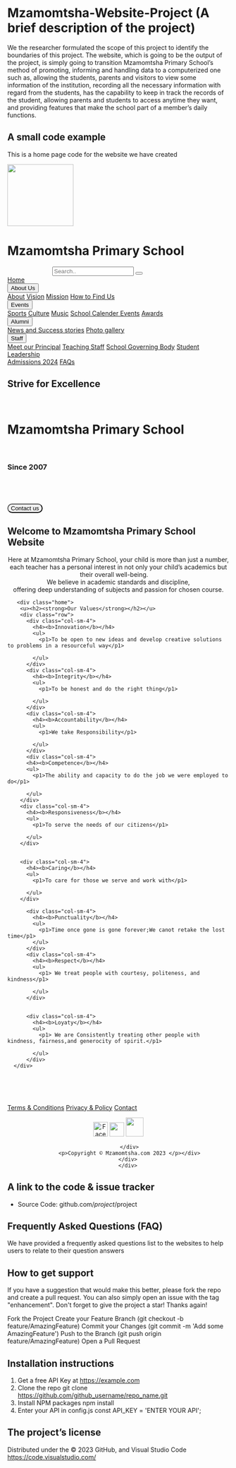 # Mzamomtsha-Website-Project (A brief description of the project)
We the researcher formulated the scope of this project to identify the boundaries of this project. The website, which is going to be the output of the project, is simply going to transition Mzamomtsha Primary School’s method of promoting, informing and handling data to a computerized one such as, allowing the students, parents and visitors to view some information of the institution, recording all the necessary information with regard from the students, has the capability to keep in track the records of the student, allowing parents and students to access anytime they want, and providing features that make the school part of a member’s daily functions.

## A small code example
This is a home page code for the website we have created
<!DOCTYPE html>
<html lang="en">
  
  <title>Mzamomtsha Primary Shool</title>
  <meta charset="utf-8">
  <meta name="viewport" content="width=device-width, initial-scale=1">
  <link rel="stylesheet" href="https://cdn.jsdelivr.net/npm/bootstrap@4.6.2/dist/css/bootstrap.min.css">
  <script src="https://cdn.jsdelivr.net/npm/jquery@3.6.3/dist/jquery.slim.min.js"></script>
  <script src="https://cdn.jsdelivr.net/npm/popper.js@1.16.1/dist/umd/popper.min.js"></script>
  <script src="https://cdn.jsdelivr.net/npm/bootstrap@4.6.2/dist/js/bootstrap.bundle.min.js"></script>
  <meta name="viewport" content="width=device-width, initial-scale=1">
  <link rel="stylesheet" href="https://cdnjs.cloudflare.com/ajax/libs/font-awesome/4.7.0/css/font-awesome.min.css">
  <meta name="viewport" content="width=device-width, initial-scale=1">
  <link rel="stylesheet" href="https://maxcdn.bootstrapcdn.com/bootstrap/3.4.1/css/bootstrap.min.css">
  <script src="https://ajax.googleapis.com/ajax/libs/jquery/3.6.3/jquery.min.js"></script>
  <script src="https://maxcdn.bootstrapcdn.com/bootstrap/3.4.1/js/bootstrap.min.js"></script>
  <!-- Load font awesome icons -->
<link rel="stylesheet" href="https://cdnjs.cloudflare.com/ajax/libs/font-awesome/4.7.0/css/font-awesome.min.css">
<!--Responsive topnav-->
<link rel="stylesheet" href="https://cdnjs.cloudflare.com/ajax/libs/font-awesome/4.7.0/css/font-awesome.min.css">
<link rel='stylesheet' href='style.css'/>
<!-- Header -->
<div class="header">
  <div class="jumbotron jumbotron-fluid"></class>
 <img src='logow.png' width="150" height="140"/>
 <div class="container">
     <h1>Mzamomtsha Primary School</h1></div>
     <form class="example" action="/action_page.php" style="margin:auto;max-width:300px">
      <input type="text" placeholder="Search.." name="search2">
      <button type="submit"><i class="fa fa-search"></i></button>
    </form>
</div>
</div> 
<div class="navbar" id="myTopnav">
  <a href="Home.html">Home</a>
  <div class="subnav">
    <button class="subnavbtn">About Us<i class="fa fa-caret-down"></i></button>
    <div class="subnav-content">
      <a href="About.html">About</a>
      <a href="Vision.html">Vision</a>
      <a href="mission.html">Mission</a>
      <a href="Find.html">How to Find Us</a>
    </div>
  </div> 
  <div class="subnav">
    <button class="subnavbtn">Events <i class="fa fa-caret-down"></i></button>
    <div class="subnav-content">
      <a href="Sport.html">Sports</a>
      <a href="Culture.html">Culture</a>
      <a href="Music.html">Music</a>
      <a href="SchoolCalender.html">School Calender Events</a>
      <a href="Awards.html">Awards</a>
    </div>
  </div> 
  <div class="subnav">
    <button class="subnavbtn">Alumni<i class="fa fa-caret-down"></i></button>
    <div class="subnav-content">
      <a href="News.html">News and Success stories</a>
      <a href="Gallery.html">Photo gallery</a>
    </div>
  </div>
  <div class="subnav">
    <button class="subnavbtn">Staff <i class="fa fa-caret-down"></i></button>
    <div class="subnav-content">
	 <a href="heads.html">Meet our Principal</a>
      <a href="teaching.html">Teaching Staff</a>
      <a href="Social.html">School Governing Body</a>
      <a href="Student.html">Student Leadership</a>
    </div>
  </div>
  <a href="admission.html">Admissions 2024</a>
  <a href="FAQ .html">FAQs</a>

 <a href="javascript:void(0);" class="icon" onclick="myFunction()">
    <i class="fa fa-bars"></i></a>
</div>            
</div>                                                     
  <dv class="main">
   <h2><b>Strive for Excellence</b></h2>
   <br>
    <h1><b>Mzamomtsha Primary School</b></h1>
	<br>
    <h3><b>Since 2007</b></h3>
	<br>
    <h1><a href="Contact.html">
              <button style="border-radius: 12px;" class="Button">
               Contact us
           </button>
           </a>
          </h1>
 <h2>Welcome to Mzamomtsha Primary School Website</h2>
    <p2><center>Here at Mzamomtsha Primary School, your child is more than just a number, each teacher has a personal interest in not only your child’s academics but their overall well-being.     
      <br> We believe in academic standards and discipline, <br>
       offering deep understanding of subjects and passion for chosen course.</center></p2> 
  
       <div class="home">
        <u><h2><strong>Our Values</strong></h2></u>
        <div class="row">
          <div class="col-sm-4">
            <h4><b>Innovation</b></h4>
            <ul>
              <p1>To be open to new ideas and develop creative solutions to problems in a resourceful way</p1>
              
            </ul> 
          </div>
          <div class="col-sm-4">
            <h4><b>Integrity</b></h4>
            <ul>
              <p1>To be honest and do the right thing</p1>
            
            </ul>
          </div>
          <div class="col-sm-4">
            <h4><b>Accountability</b></h4>        
            <ul>
              <p1>We take Responsibility</p1>
            
            </ul>
          </div>
          <div class="col-sm-4">
          <h4><b>Competence</b></h4>
          <ul>
            <p1>The ability and capacity to do the job we were employed to do</p1>
            
          </ul> 
        </div>
        <div class="col-sm-4">
          <h4><b>Responsiveness</b></h4>
          <ul>
            <p1>To serve the needs of our citizens</p1>
          
          </ul>
        </div>
    
    
        <div class="col-sm-4">
          <h4><b>Caring</b></h4>        
          <ul>
            <p1>To care for those we serve and work with</p1>
          
          </ul>
        </div>
          
          <div class="col-sm-4">
            <h4><b>Punctuality</b></h4>  
            <ul>
              <p1>Time once gone is gone forever;We canot retake the lost time</p1>
            </ul>      
          </div>
          <div class="col-sm-4">
            <h4><b>Respect</b></h4>        
            <ul>
              <p1> We treat people with courtesy, politeness, and kindness</p1>
              
            </ul>
          </div>
         
          
          <div class="col-sm-4">
            <h4><b>Loyaty</b></h4>  
            <ul>
              <p1> We are Consistently treating other people with kindness, fairness,and generocity of spirit.</p1>
            
            </ul>      
          </div>
      </div>
  </div>
  </dv>
  
 
</body>
<br>
<br>
<br>
<!--footer-->

<footer>

  <div class="footer">
    <div class="small-print">
      <div class="cont">
        <p><a href="terms.html">Terms & Conditions</a> 
          <a href="privacy.html">Privacy & Policy</a>
           <a href="Contact.html">Contact</a></p>
           <div class="social" style="text-align: center;">
            <a href="https://web.facebook.com/"><img src="facebook.png "  alt="Facebook" width="33px" height="33px"/></a>
            <a href="https://www.instagram.com/?hl=en"> <img src="instagram.png" alt="" width="33px" height="32px"/></a>
            <a href="https://twitter.com/i/flow/login"><img src="twitter.png" alt="" width="40px" height="43px"/></a>
            
           </div>
           <p>Copyright © Mzamomtsha.com 2023 </p></div>
          </div>
          </div>
</Footer>
      <!--Toggle between adding and removing the "responsive" class to topnav when the user clicks on the icon-->
      <script>
        function myFunction() {
        var x = document.getElementById("myTopnav");
        if (x.className === "navbar") {
          x.className += " responsive";
        } else {
          x.className = "navbar";
        }
        }
        </script>
      </html>


## A link to the code & issue tracker
- Source Code: github.com/$project/$project

## Frequently Asked Questions (FAQ)
We have provided a frequently asked questions list to the websites to help users to relate to their question answers 

## How to get support
If you have a suggestion that would make this better, please fork the repo and create a pull request. You can also simply open an issue with the tag "enhancement". Don't forget to give the project a star! Thanks again!

Fork the Project
Create your Feature Branch (git checkout -b feature/AmazingFeature)
Commit your Changes (git commit -m 'Add some AmazingFeature')
Push to the Branch (git push origin feature/AmazingFeature)
Open a Pull Request

## Installation instructions
1. Get a free API Key at https://example.com
2. Clone the repo
git clone https://github.com/github_username/repo_name.git
3. Install NPM packages
npm install
4. Enter your API in config.js
const API_KEY = 'ENTER YOUR API';


## The project’s license
Distributed under the © 2023 GitHub, and Visual Studio Code https://code.visualstudio.com/
